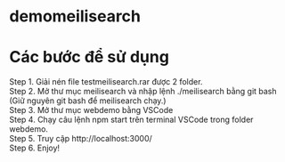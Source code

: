 # demomeilisearch

# Các bước để sử dụng

Step 1. Giải nén file testmeilisearch.rar được 2 folder.\
Step 2. Mở thư mục meilisearch và nhập lệnh ./meilisearch bằng git bash (Giữ nguyên git bash để meilisearch chạy.)\
Step 3. Mở thư mục webdemo bằng VSCode\
Step 4. Chạy câu lệnh npm start trên terminal VSCode trong folder webdemo.\
Step 5. Truy cập http://localhost:3000/ \
Step 6. Enjoy!
